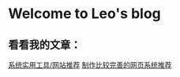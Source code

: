 # Welcome to Leo's blog
## 看看我的文章：
[系统实用工具/网站推荐](https://leo27.blog.luogu.org/good-tools-and-sites)
[制作比较完善的网页系统推荐](https://leo27.blog.luogu.org/websystem-online)
